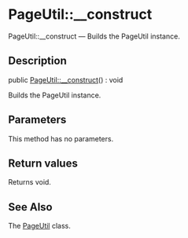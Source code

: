 PageUtil::__construct
================

PageUtil::__construct — Builds the PageUtil instance.

Description
---------------


public [PageUtil::__construct](https://github.com/lingtalfi/DocTools/blob/master/doc/api/DocTools/Page/PageUtil/__construct.md)() : void




Builds the PageUtil instance.




Parameters
--------------

This method has no parameters.


Return values
----------------

Returns void.









See Also
-----------

The [PageUtil](https://github.com/lingtalfi/DocTools/blob/master/doc/api/DocTools/Page/PageUtil.md) class.
